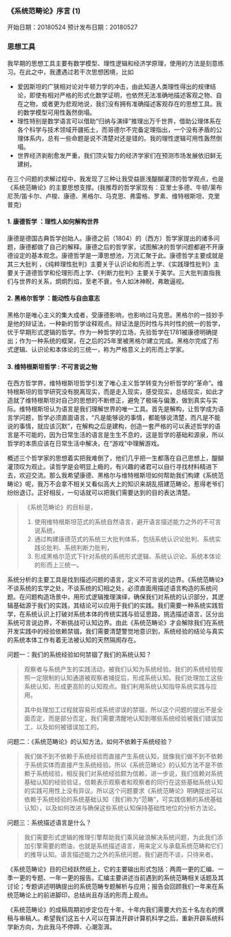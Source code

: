 ### 《系统范畴论》序言 (1)

开始日期：20180524	预计发布日期：20180527

### 思想工具

我早期的思想工具主要有数学模型、理性逻辑和经济学原理，使用的方法是刻意练习。在此之中，我遭遇过若干次思想困境，比如

* 爱因斯坦的广狭相对论对牛顿力学的冲击，由此知道人类理性得出的规律结论，即使有相对严格的形式化数学证明，也依然无法准确地描述客观之物、自在之物，或者更为悲观地说，我们没有拥有准确描述客观存在的思想工具。我的数学模型可用性轰然倒塌。
* 理性特别是数学语言可以借助“归纳与演绎”推理出万千世界，借助公理体系在各个科学与技术领域开疆拓土，而哥德尔不完备定理指出，一个没有矛盾的公理体系内，总有一些命题是说不清楚对还是错的。我的理性逻辑可用性轰然倒塌。
* 世界经济剥削愈发严重，我们顶尖智力的经济学家们在预测市场发展依旧鲜无建树。

在三个问题的求解过程中，我发现了三种让我受益匪浅醍醐灌顶的哲学观点，也是《系统范畴论》的主要思想支撑。(我推荐的哲学家现有：亚里士多德、牛顿/莱布尼茨/笛卡尔、卢梭、康德、黑格尔、马克思、弗雷格、罗素、维特根斯坦、克里普克)

#### 1. 康德哲学 ：理性人如何解构世界

康德是德国古典哲学创始人。康德之前（1804）的（西方）哲学家提出的诸多问题，康德都做了自己的解释。康德之后的哲学家，试图解决的哲学问题都避不开康德设定的基本观念。康德哲学是一潭思想池，万流汇聚于此。康德哲学主要成就是其三大批判 ，《纯粹理性批判》主要关于认识论和形而上学、《实践理性批判》主要关于道德哲学和伦理形而上学、《判断力批判》主要关于美学。三大批判直指我们与世界的关系，炯炯烈焰，至老不衰，令人如沐神睨，弗敢逼视。

#### 2. 黑格尔哲学 ：能动性与自由意志

黑格尔是唯心主义的集大成者，受康德影响，也影响过马克思。黑格尔的一技妙手是他的辩证法，一种新的哲学诠释观点。辩证法是历时性与共时性的统一的哲学，优于早期形式逻辑的哲学。作为一种哲学的立场，先验哲学在1781被康德明确提出；作为一种系统的框架，在之后的25年里被黑格尔建立完成。黑格尔完成了形式逻辑、认识论和本体论的三统一，称为严格意义上的形而上学家。

#### 3. 维特根斯坦哲学 : 不可言说之物

在西方哲学界，维特根斯坦哲学引发了唯心主义哲学转变为分析哲学的“革命”。维特根斯坦的哲学研究没有脱离现实，而是走入现实，感受现实，总结现实，如此才造就了维特根斯坦对自己的思想的不断修正，避免了极端与偏激，做到真实与实际。维特根斯坦认为语言是我们理解世界的唯一工具。首先是解构，让哲学成为语言学问题，哲学必须直面语言，“凡是能够说的事情，都能够说清楚，而凡是不能说的事情，就应该沉默”，在解构之后是建构，创造一套严格的可以表述哲学的语言是不可能的，因为日常生活的语言是生生不息的，这是哲学的基础和源泉，所以哲学的本质应该在日常生活中解决，在“游戏”中理解游戏。

概述三个哲学家的思想着实把我难倒了，他们几乎把一生都落在自己思想上，醍醐灌顶叹为观止。读哲学是会明显上瘾的，有兴趣的诸君可以自行寻找材料精进下去，欢迎交流。那么我希望康德、黑格尔与维特根斯坦如何帮助我们构建《系统范畴论》呢，我万不会拿不相关又看似高大上的知识来胡乱搭建范畴论，惹得老爷们纷纷退订。正好相反，一句话就可以把我们需要达到的目的表达清楚。

> 《系统范畴论》的目标是，
>
> 1. 使用维特根斯坦范式的系统自然语言，避开语言描述能力之外的不可言说系统，
> 2. 通过构建康德范式的系统三大批判体系，包括系统认识论批判、系统实践论批判、系统判断力批判，
> 3. 形成黑格尔范式下针对系统的系统形式逻辑、系统认识论、系统本体论的形而上三统一。

系统分析的主要工具是找到描述问题的语言，定义不可言说的边界。《系统范畴论》不谈系统的玄学之处，不谈系统的幻相之处，必须直面用描述语言构造的系统问题。在问题构造场景中，用形式逻辑推理演绎，确保我们对系统的认识部分，其逻辑基础源于我们的实践，其结论可以应用于我们的实践。我们需要一种系统实践哲学，在系统认识上打破对系统本体的传统实践与验证思路，挑选描述语言，区分出系统可言说边界，不断挑战可认知边界。由此《系统范畴论》才会解除我们在系统开发实践中的经验依赖禁锢，我们需要清楚警觉地意识到，系统经验的结论与真实的系统本体工作有着无法被认知的天然隔阂存在。

问题一：我们的系统经验如何禁锢了我们的系统认知？

> 观察者与系统产生的实践活动，被我们认知为系统经验。我们的系统经验按照一定限制的认知通道被观察者捕捉后，形成系统认知。我们处理加工这些系统认知，形成更高阶的认知观点。我们利用系统认知指导系统实践与应用。
>
> 其中处理加工过程就容易形成系统谬误的禁锢，所以这个问题的提出不是全面否定，而是部分否定，我们需要清醒地认知到哪些系统经验被我们错误加工，以及如何被错误加工的。

问题二：《系统范畴论》的认知方法，如何不依赖于系统经验？

> 我们做不到不依赖于系统经验而直接产生系统认知，就像我们做不到不依赖于系统实体而直接产生系统经验。所以《系统范畴论》的认知方法不是不依赖于系统经验，相反我们对系统经验颇为信赖，进一步说，我们信赖对系统基础认知的经验验证，信赖表示观察者和观察者的同行在这些基础系统认知的实践可用性上没有异议。所以这个问题要求《系统范畴论》明确提出可以依赖于系统经验的系统基础认知（我们称为“范畴”，可实践信赖的系统基础认知），以及如何改进与确保这些系统认知保持基础性地位的分析方法论。

问题三：系统描述语言是什么？

> 我们需要形式逻辑的推理引擎帮助我们乘风破浪解决系统问题，为此我们添加引擎需要的燃油，也就是系统描述语言，用来定义与承载系统范畴和它们的推导认知。语言描述能力之外的系统问题，我们避而不谈，只待来者。

《系统范畴论》目的已经跃然纸上，它的主要输出形式包括：两周一更的汇编、一季一更的专题、一年一更的报告。汇编主要讲述当前遇到的系统范畴相关话题及其讨论；专题讲述明确提出的系统范畴专题解析与应用；报告会回顾我们一年来在系统范畴论上的前进脚印，总结尚且存活的形而上观点。

《系统范畴论》的成稿周期初步定位在十年，十年内我们需要大约五十名左右的撰稿与审稿人。希望我们这五十人可以在算法开辟计算机科学之后，重新开辟系统科学新方向，为此我马不停蹄、心潮澎湃。